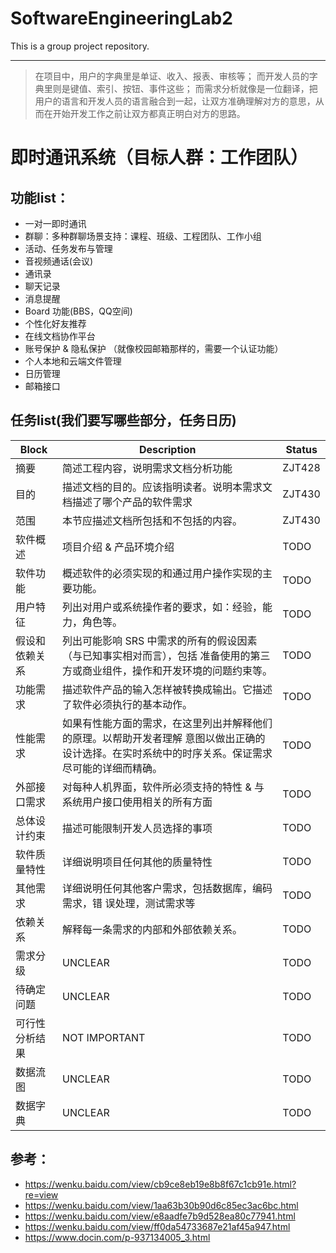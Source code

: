 # SoftwareEngineeringLab2
This is a group project repository.

---

>   在项目中，用户的字典里是单证、收入、报表、审核等；
>   而开发人员的字典里则是键值、索引、按钮、事件这些；
>   而需求分析就像是一位翻译，把用户的语言和开发人员的语言融合到一起，让双方准确理解对方的意思，从而在开始开发工作之前让双方都真正明白对方的思路。

# 即时通讯系统（目标人群：工作团队）

## 功能list：

*   一对一即时通讯
*   群聊：多种群聊场景支持：课程、班级、工程团队、工作小组
*   活动、任务发布与管理
*   音视频通话(会议)
*   通讯录
*   聊天记录
*   消息提醒
*   Board 功能(BBS，QQ空间)
*   个性化好友推荐
*   在线文档协作平台
*   账号保护 & 隐私保护 （就像校园邮箱那样的，需要一个认证功能）
*   个人本地和云端文件管理
*   日历管理
*   邮箱接口

## 任务list(我们要写哪些部分，任务日历)

| Block          | Description                                                  | Status |
| -------------- | ------------------------------------------------------------ | ------ |
| 摘要           | 简述工程内容，说明需求文档分析功能                           | ZJT428 |
| 目的           | 描述文档的目的。应该指明读者。说明本需求文档描述了哪个产品的软件需求 | ZJT430 |
| 范围           | 本节应描述文档所包括和不包括的内容。                         | ZJT430 |
| 软件概述       | 项目介绍 & 产品环境介绍                                      | TODO   |
| 软件功能       | 概述软件的必须实现的和通过用户操作实现的主要功能。           | TODO   |
| 用户特征       | 列出对用户或系统操作者的要求，如：经验，能力，角色等。       | TODO   |
| 假设和依赖关系 | 列出可能影响 SRS 中需求的所有的假设因素（与已知事实相对而言），包括 准备使用的第三方或商业组件，操作和开发环境的问题约束等。 | TODO   |
| 功能需求       | 描述软件产品的输入怎样被转换成输出。它描述了软件必须执行的基本动作。 | TODO   |
| 性能需求       | 如果有性能方面的需求，在这里列出并解释他们的原理。以帮助开发者理解 意图以做出正确的设计选择。在实时系统中的时序关系。保证需求尽可能的详细而精确。 | TODO   |
| 外部接口需求   | 对每种人机界面，软件所必须支持的特性 & 与系统用户接口使用相关的所有方面 | TODO   |
| 总体设计约束   | 描述可能限制开发人员选择的事项                               | TODO   |
| 软件质量特性   | 详细说明项目任何其他的质量特性                               | TODO   |
| 其他需求       | 详细说明任何其他客户需求，包括数据库，编码需求，错 误处理，测试需求等 | TODO   |
| 依赖关系       | 解释每一条需求的内部和外部依赖关系。                         | TODO   |
| 需求分级       | UNCLEAR                                                      | TODO   |
| 待确定问题     | UNCLEAR                                                      | TODO   |
| 可行性分析结果 | NOT IMPORTANT                                                | TODO   |
| 数据流图       | UNCLEAR                                                      | TODO   |
| 数据字典       | UNCLEAR                                                      | TODO   |



## 参考：

*   <https://wenku.baidu.com/view/cb9ce8eb19e8b8f67c1cb91e.html?re=view>
*   <https://wenku.baidu.com/view/1aa63b30b90d6c85ec3ac6bc.html>
*   <https://wenku.baidu.com/view/e8aadfe7b9d528ea80c77941.html>
*   <https://wenku.baidu.com/view/ff0da54733687e21af45a947.html>
*   <https://www.docin.com/p-937134005_3.html>